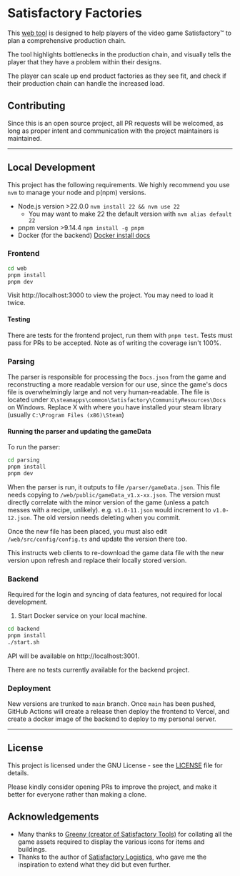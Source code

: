 # Satisfactory Factories
This [web tool](https://satisfactory-factories.app/) is designed to help players of the video game Satisfactory&trade; to plan a comprehensive production chain.

The tool highlights bottlenecks in the production chain, and visually tells the player that they have a problem within their designs.

The player can scale up end product factories as they see fit, and check if their production chain can handle the increased load.

## Contributing
Since this is an open source project, all PR requests will be welcomed, as long as proper intent and communication with the project maintainers is maintained.

___
## Local Development
This project has the following requirements. We highly recommend you use `nvm` to manage your node and p(npm) versions.
- Node.js version >22.0.0 `nvm install 22 && nvm use 22`
  - You may want to make 22 the default version with `nvm alias default 22`
- pnpm version >9.14.4 `npm install -g pnpm`
- Docker (for the backend) [Docker install docs](https://docs.docker.com/engine/install/)

### Frontend
```sh
cd web
pnpm install
pnpm dev
```

Visit http://localhost:3000 to view the project. You may need to load it twice.

#### Testing
There are tests for the frontend project, run them with `pnpm test`. Tests must pass for PRs to be accepted. Note as of writing the coverage isn't 100%.

### Parsing
The parser is responsible for processing the `Docs.json` from the game and reconstructing a more readable version for our use, since the game's docs file is overwhelmingly large and not very human-readable. The file is located under `X\steamapps\common\Satisfactory\CommunityResources\Docs` on Windows. Replace X with where you have installed your steam library (usually `C:\Program Files (x86)\Steam`)

#### Running the parser and updating the gameData
To run the parser:

```sh
cd parsing
pnpm install
pnpm dev
```

When the parser is run, it outputs to file `/parser/gameData.json`. This file needs copying to `/web/public/gameData_v1.x-xx.json`. The version must directly correlate with the minor version of the game (unless a patch messes with a recipe, unlikely). e.g. `v1.0-11.json` would increment to `v1.0-12.json`. The old version needs deleting when you commit.

Once the new file has been placed, you must also edit `/web/src/config/config.ts` and update the version there too.

This instructs web clients to re-download the game data file with the new version upon refresh and replace their locally stored version.

### Backend
Required for the login and syncing of data features, not required for local development.
1. Start Docker service on your local machine.
```sh
cd backend
pnpm install
./start.sh
```

API will be available on http://localhost:3001.

There are no tests currently available for the backend project.

### Deployment
New versions are trunked to `main` branch. Once `main` has been pushed, GitHub Actions will create a release then deploy the frontend to Vercel, and create a docker image of the backend to deploy to my personal server.
___

## License
This project is licensed under the GNU License - see the [LICENSE](LICENSE) file for details.

Please kindly consider opening PRs to improve the project, and make it better for everyone rather than making a clone.

## Acknowledgements
- Many thanks to [Greeny (creator of Satisfactory Tools)](https://github.com/greeny/SatisfactoryTools) for collating all the game assets required to display the various icons for items and buildings.
- Thanks to the author of [Satisfactory Logistics](https://satisfactory-logistics.xyz), who gave me the inspiration to extend what they did but even further.
